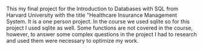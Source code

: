 This my final project for the Introduction to Databases with SQL from Harvard University with the title "Healthcare Insurance Management System.
It is a one person project. In the course we used sqlite so for this project I used sqlite as well.
Some functions are not covered in the course, however, to answer some complex questions in the project I had to research and used them were necessary to optimize my work.
